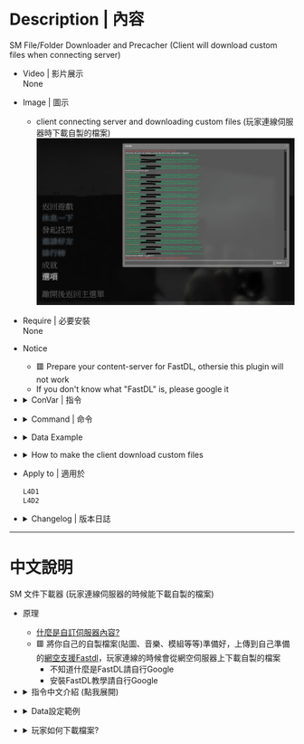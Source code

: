 # Description | 內容
SM File/Folder Downloader and Precacher
(Client will download custom files when connecting server)

* Video | 影片展示
<br/>None

* Image | 圖示
	* client connecting server and downloading custom files (玩家連線伺服器時下載自製的檔案)
	<br/>![sm_downloader_1](image/sm_downloader_1.jpg)

* Require | 必要安裝
<br/>None

* Notice
	* 🟥 Prepare your content-server for FastDL, othersie this plugin will not work
	* If you don't know what "FastDL" is, please google it

* <details><summary>ConVar | 指令</summary>

	* cfg/sourcemod/map-decals.cfg
		```php
		// 0=Plugin off, 1=Plugin on.
		sm_downloader_enabled "1"

		// If 1, Enable normal downloader file (Download & Precache)
		sm_downloader_normal_enable "1"

		// If 1, Enable simple downloader file. (Download Only No Precache)
		sm_downloader_simple_enable "0"

		// (Download & Precache) Full path of the normal downloader configuration to load. 
		// IE: configs/sm_downloader/downloads_normal.ini
		sm_downloader_normal_config "configs/sm_downloader/downloads_normal.ini"

		// (Download Only No Precache) Full path of the simple downloader configuration to load. 
		// IE: configs/sm_downloader/downloads_simple.ini
		sm_downloader_simple_config "configs/sm_downloader/downloads_simple.ini"
		```
</details>

* <details><summary>Command | 命令</summary>

	None
</details>

* <details><summary>Data Example</summary>

	* [configs\sm_downloader\downloads_normal.ini](addons\sourcemod\configs\sm_downloader\downloads_normal.ini), this is normal downloader configuration
		> Click [here](addons\sourcemod\configs\sm_downloader\downloads_normal_example(範例).ini) to view example

	* [configs\sm_downloader\downloads_simple.ini](addons\sourcemod\configs\sm_downloader\downloads_simple.ini), this is simple downloader configuration (Download Only No Precache)
		> Click [here](addons\sourcemod\configs\sm_downloader\downloads_simple_example(範例).ini) to view example

	> __Note__ If you don't know which file should use, just enable and use **normal downloader configuration**
</details>

* <details><summary>How to make the client download custom files</summary>

	1. Preparation of custom files
		* Prepare your custom files.
		* Put them in your game folder
			* If L4D1, ```Left 4 Dead Dedicated Server\left4dead```
			* If L4D2, ```Left 4 Dead 2 Dedicated Server\left4dead2```
		* Add the path of each files to the downloader configuration "configs\sm_downloader\downloads_normal.ini" or "configs\sm_downloader\downloads_simple.ini". 
			* If L4D1, the path has to be put relative to the "left4dead" folder, and with the file extension.
			* If L4D2, the path has to be put relative to the "left4dead2" folder, and with the file extension.
		* Prepare [your content-server for FastDL](https://developer.valvesoftware.com/wiki/FastDL), if you don't know what "FastDL" is, please google it

	2. Setup server to work with downloadable content
		* ConVars in your cfg/server.cfg should be:
			* If you are L4D1
				```php
				sm_cvar sv_allowdownload "1"
				sm_cvar sv_downloadurl "http://your-content-server.com/game/left4dead/"
				```
			* If you are L4D2
				```php
				sm_cvar sv_allowdownload "1"
				sm_cvar sv_downloadurl "http://your-content-server.com/game/left4dead2/"	
				```

	3. Uploading files to server.
		* Upload all your custom files to content-server
			* If you are L4D1, ```your-content-server.com/game/left4dead/```
			* If you are L4D2, ```your-content-server.com/game/left4dead2/```
		* Upload all your custom files to your game server
			* If you are L4D1, ```Left 4 Dead Dedicated Server\left4dead```
			* If you are L4D2, ```Left 4 Dead 2 Dedicated Server\left4dead2```

	4. Start the server and test
		* Launch your game, Options-> Multiplayer -> CUSTOM SERVER CONTENT -> Allow All
		<br/>![sm_downloader_0](image/sm_downloader_0.jpg)
		* Connect to server. 
		* Open console to see if the game is downloading files from server
		<br/>![sm_downloader_1](image/sm_downloader_1.jpg)
		* Browse your game folder, check files are already there.
		<br/>![sm_downloader_2](image/sm_downloader_2.jpg)
</details>

* Apply to | 適用於
	```
	L4D1
	L4D2
	```

* <details><summary>Changelog | 版本日誌</summary>

	* v2.1 (2024-10-28)
		* Update cvars
		* Rename downloader configuration file

	* v2.0 (2023-12-6)
		* Fixed not downloading custom files on the first map after server startup 
		
	* v1.9 (2023-9-27)
		* Fixed custom sound not Precache

	* v1.8 (2023-5-4)
		* Fixed custom spray blocked and fail to download

	* v1.7 (2022-11-16)
		* Remake Code
		* Auto-generate cfg

	* v1.4
		* [original plugin by berni](https://forums.alliedmods.net/showthread.php?t=69502)
</details>

- - - -
# 中文說明
SM 文件下載器 (玩家連線伺服器的時候能下載自製的檔案)

* 原理
	* [什麼是自訂伺服器內容?](https://github.com/fbef0102/Game-Private_Plugin/tree/main/Tutorial_%E6%95%99%E5%AD%B8%E5%8D%80/Chinese_%E7%B9%81%E9%AB%94%E4%B8%AD%E6%96%87/Game#%E4%B8%8B%E8%BC%89%E8%87%AA%E8%A8%82%E4%BC%BA%E6%9C%8D%E5%99%A8%E5%85%A7%E5%AE%B9)
	* 🟥 將你自己的自製檔案(貼圖、音樂、模組等等)準備好，上傳到自己準備的[網空支援Fastdl](https://developer.valvesoftware.com/wiki/Zh/FastDL)，玩家連線的時候會從網空伺服器上下載自製的檔案
		* 不知道什麼是FastDL請自行Google
		* 安裝FastDL教學請自行Google

* <details><summary>指令中文介紹 (點我展開)</summary>

	* cfg/sourcemod/map-decals.cfg
		```php
		// 0=關閉插件, 1=啟動插件
		sm_downloader_enabled "1"

		// 為1時，啟用正常版的檔案下載設定文件 (下載並緩存)
		sm_downloader_normal_enable "1"

		//  為1時，啟用簡單版的檔案下載設定文件 (只下載不預緩存)
		sm_downloader_simple_enable "0"

		// (下載並緩存) 設定正常版下載的文件檔案路徑
		// IE: configs/sm_downloader/downloads_normal.ini
		sm_downloader_normal_config "configs/sm_downloader/downloads_normal.ini"

		// (只下載不預緩存) 設定簡單版下載的文件檔案路徑
		// IE: configs/sm_downloader/downloads_simple.ini
		sm_downloader_simple_config "configs/sm_downloader/downloads_simple.ini"
		```
</details>

* <details><summary>Data設定範例</summary>

	* [configs\sm_downloader\downloads_normal.ini](addons\sourcemod\configs\sm_downloader\downloads_normal.ini), 這是正常版的檔案下載設定文件 (下載並緩存)
		> 點擊[這裡](addons\sourcemod\configs\sm_downloader\downloads_normal_example(範例).ini)查看範例

	* [configs\sm_downloader\downloads_simple.ini](addons\sourcemod\configs\sm_downloader\downloads_simple.ini), 這是簡單版的檔案下載設定文件 (只下載不預緩存)
		> 點擊[這裡](addons\sourcemod\configs\sm_downloader\downloads_simple_example(範例).ini)查看範例

	> __Note__ 如果你不知道這兩設定文件有捨差別, 建議你一律使用正常版的檔案下載設定文件(下載並緩存)
</details>

* <details><summary>玩家如何下載檔案?</summary>

	1. 準備你的自製檔案
		* 準備好你的所有自製檔案(貼圖、音樂、模組等等)
		* 文件名
			* 確保沒有文件有空格或特殊字符，如“長破折號”(–) 等。
			* 不能有中文
		* 將它們放在遊戲伺服器資料夾中
			* 如果你是 L4D1，```Left 4 Dead Dedicated Server\left4dead```
			* 如果你是 L4D2，```Left 4 Dead 2 Dedicated Server\left4dead2```
		* 將每個檔案的路徑添加到檔案下載設定文件"configs\sm_downloader\downloads_normal.ini"或"configs\sm_downloader\downloads_simple.ini"。
			* 如果你是 L4D1，路徑必須相對於"left4dead" 資料夾，必須要寫上副檔名。
			* 如果你是 L4D2，路徑必須相對於"left4dead2" 資料夾，必須要寫上副檔名。
		* 準備好你的網空並可以支援FastDL, 不知道什麼是FastDL請自行Google
		
	2. 設置伺服器以處理可下載的內容
		* 寫入以下內容到cfg/server.cfg
			* 如果你是 L4D1
				```php
				sm_cvar sv_allowdownload "1"
				sm_cvar sv_downloadurl "http://your-content-server.com/game/left4dead/"
				```
			* 如果你是 L4D2
				```php
				sm_cvar sv_allowdownload "1"
				sm_cvar sv_downloadurl "http://your-content-server.com/game/left4dead2/"	
				```
		
	3. 上傳文件到伺服器
		* 所有自製的檔案上傳到網空伺服器。
			* 如果你是 L4D1，```your-content-server.com/game/left4dead/```
			* 如果你是 L4D2，```your-content-server.com/game/left4dead2/```
		* 所有自製的檔案複製到您的遊戲伺服器資料夾上。
			* 如果你是 L4D1，```Left 4 Dead Dedicated Server\left4dead```
			* 如果你是 L4D2，```Left 4 Dead 2 Dedicated Server\left4dead2```
		
	4. 啟動伺服器並測試
		* 打開你的遊戲，選項->多人連線->自訂伺服器內容->全部允許
		<br/>![zho/sm_downloader_0](image/zho/sm_downloader_0.jpg)
		* 連線到伺服器
		* 打開控制台查看是否下載自製的檔案 (此處圖片顯示正在下載音樂)
		<br/>![sm_downloader_1](image/sm_downloader_1.jpg)
		* 再去你的遊戲資料夾查看檔案是否已經下載 
		<br/>![sm_downloader_2](image/sm_downloader_2.jpg)
</details>